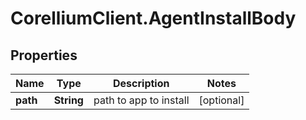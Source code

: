 # CorelliumClient.AgentInstallBody

## Properties

Name | Type | Description | Notes
------------ | ------------- | ------------- | -------------
**path** | **String** | path to app to install | [optional] 


